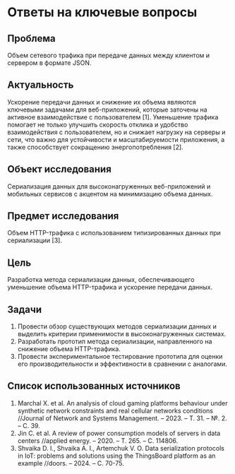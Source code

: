 # Ответы на ключевые вопросы

## Проблема

Объем сетевого трафика при передаче данных между клиентом и сервером в формате JSON.

## Актуальность

Ускорение передачи данных и снижение их объема являются ключевыми задачами для веб-приложений, которые заточены на активное взаимодействие с пользователем [1]. Уменьшение трафика помогает не только улучшить скорость отклика и удобство взаимодействия с пользователем, но и снижает нагрузку на серверы и сети, что важно для устойчивости и масштабируемости приложения, а также способствует сокращению энергопотребления [2].

## Объект исследования

Сериализация данных для высоконагруженных веб-приложений и мобильных сервисов с акцентом на минимизацию объема данных.

## Предмет исследования

Объем HTTP-трафика с использованием типизированных данных при сериализации [3].

## Цель

Разработка метода сериализации данных, обеспечивающего уменьшение объема HTTP-трафика и ускорение передачи данных.

## Задачи

1. Провести обзор существующих методов сериализации данных и выделить критерии применимости в высоконагруженных системах.
2. Разработать прототип метода сериализации, направленного на снижение объема HTTP-трафика.
3. Провести экспериментальное тестирование прототипа для оценки его производительности и эффективности в сравнении с аналогами.

## Список использованных источников

1. Marchal X. et al. An analysis of cloud gaming platforms behaviour under synthetic network constraints and real cellular networks conditions //Journal of Network and Systems Management. – 2023. – Т. 31. – №. 2. – С. 39.
2. Jin C. et al. A review of power consumption models of servers in data centers //applied energy. – 2020. – Т. 265. – С. 114806.
3. Shvaika D. I., Shvaika A. I., Artemchuk V. O. Data serialization protocols in IoT: problems and solutions using the ThingsBoard platform as an example //doors. – 2024. – С. 70-75.
